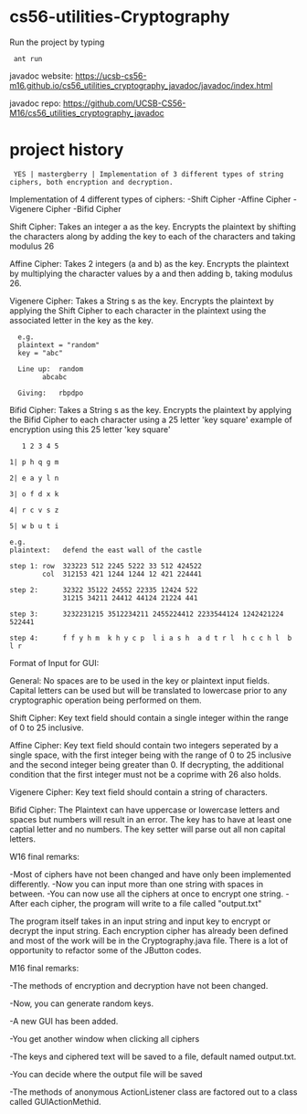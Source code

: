 cs56-utilities-Cryptography
===========================
Run the project by typing
```
 ant run
```
javadoc website: https://ucsb-cs56-m16.github.io/cs56_utilities_cryptography_javadoc/javadoc/index.html


javadoc repo: https://github.com/UCSB-CS56-M16/cs56_utilities_cryptography_javadoc

project history
===============
```
 YES | mastergberry | Implementation of 3 different types of string ciphers, both encryption and decryption.
```

Implementation of 4 different types of ciphers:
	       -Shift Cipher
	       -Affine Cipher
	       -Vigenere Cipher
	       -Bifid Cipher

Shift Cipher:
      Takes an integer a as the key.
      Encrypts the plaintext by shifting the characters along by adding the key to each of the characters and taking modulus 26

Affine Cipher:
       Takes 2 integers (a and b) as the key.
       Encrypts the plaintext by multiplying the character values by a and then adding b, taking modulus 26.

Vigenere Cipher:
      Takes a String s as the key.
      Encrypts the plaintext by applying the Shift Cipher to each character in the plaintext using the associated letter in the key as the key.

      e.g.
      plaintext = "random"
      key = "abc"
      
      Line up:	random
      	   	abcabc

      Giving:   rbpdpo

Bifid Cipher:
	Takes a String s as the key.
	Encrypts the plaintext by applying the Bifid Cipher to each character using a 25 letter 'key square' example of encryption using this 25 letter 'key square'
	   
	   1 2 3 4 5
	   
	1| p h q g m
	
	2| e a y l n
	
	3| o f d x k
	
	4| r c v s z
	
	5| w b u t i
	
	e.g.
	plaintext:   defend the east wall of the castle
	
	step 1: row  323223 512 2245 5222 33 512 424522
	        col  312153 421 1244 1244 12 421 224441
	        
	step 2:      32322 35122 24552 22335 12424 522 
	             31215 34211 24412 44124 21224 441 
	             
	step 3:      3232231215 3512234211 2455224412 2233544124 1242421224 522441
	
	step 4:      f f y h m  k h y c p  l i a s h  a d t r l  h c c h l  b l r

Format of Input for GUI:

General:
	No spaces are to be used in the key or plaintext input fields. Capital letters can be used but will be translated to lowercase prior to any cryptographic operation being performed on them.

Shift Cipher:
	Key text field should contain a single integer within the range of 0 to 25 inclusive.

Affine Cipher:
	Key text field should contain two integers seperated by a single space, with the first integer being with the range of 0 to 25 inclusive and the second integer being greater than 0. If decrypting, the additional condition that the first integer must not be a coprime with 26 also holds.

Vigenere Cipher:
	Key text field should contain a string of characters.
	
Bifid Cipher:
	The Plaintext can have uppercase or lowercase letters and spaces but numbers will result in an error. The key has to have at least one captial letter and no numbers. The key setter will parse out all non capital letters.

W16 final remarks:

-Most of ciphers have not been changed and have only been implemented differently.
-Now you can input more than one string with spaces in between.
-You can now use all the ciphers at once to encrypt one string.
-After each cipher, the program will write to a file called "output.txt"

The program itself takes in an input string and input key to encrypt or decrypt the input string. Each encryption cipher has already been defined and most of the work will be in the Cryptography.java file. There is a lot of opportunity to refactor some of the JButton codes. 


M16 final remarks:

-The methods of encryption and decryption have not been changed.

-Now, you can generate random keys.

-A new GUI has been added.

-You get another window when clicking all ciphers

-The keys and ciphered text will be saved to a file, default named output.txt.

-You can decide where the output file will be saved

-The methods of anonymous ActionListener class are factored out to a class called GUIActionMethid.
